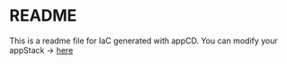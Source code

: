 # README
This is a readme file for IaC generated with appCD.
You can modify your appStack -> [here](http://cloud.stackgen.com/appstacks/964c68e0-f16c-47f3-93e7-0004794aae48)
